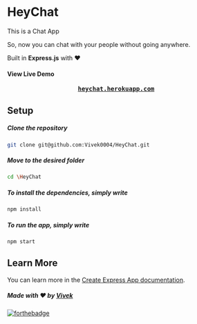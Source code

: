 # HeyChat


This is a Chat App

So, now you can chat with your people without going anywhere.

Built in <b>Express.js</b> with ❤️


#### View Live Demo
  <pre><center><a href="https://meaow-meaow.herokuapp.com/"><b>heychat.herokuapp.com</b></a></center></pre>

## Setup

  ##### Clone the repository
```bash
git clone git@github.com:Vivek0004/HeyChat.git
```
  ##### Move to the desired folder
```bash
cd \HeyChat
```
  ##### To install the dependencies, simply write
```bash
npm install
```

  ##### To run the app, simply write
```bash
npm start
```

## Learn More

You can learn more in the [Create Express App documentation](https://expressjs.com/en/starter/hello-world.html).

##### Made with ♥ by <a href="https://github.com/Vivek0004">Vivek</a>

[![forthebadge](https://forthebadge.com/images/badges/built-with-love.svg)](https://github.com/Vivek0004)
